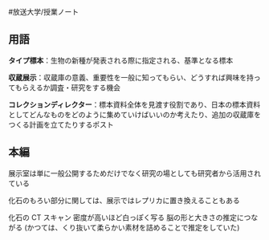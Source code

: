 #放送大学/授業ノート 

## 用語

**タイプ標本**：生物の新種が発表される際に指定される、基準となる標本

**収蔵展示**：収蔵庫の意義、重要性を一般に知ってもらい、どうすれば興味を持ってもらえるか調査・研究をする機会

**コレクションディレクター**：標本資料全体を見渡す役割であり、日本の標本資料としてどんなものをどのように集めていけばいいのか考えたり、追加の収蔵庫をつくる計画を立てたりするポスト

## 本編

展示室は単に一般公開するためだけでなく研究の場としても研究者から活用されている

化石のもろい部分に関しては、展示ではレプリカに置き換えることもある

化石の CT スキャン
密度が高いほど白っぽく写る
脳の形と大きさの推定につながる (かつては、くり抜いて柔らかい素材を詰めることで推定をしていた)
